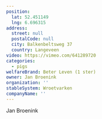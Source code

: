 ```yaml
---
position:
  lat: 52.451149
  lng: 6.696315
address:
  street: null
  postalCode: null
  city: Balkenbeltsweg 37
  country: Langeveen
video: https://vimeo.com/641289720
categories:
  - pigs
welfareBrand: Beter Leven (1 ster)
owner: Jan Broenink
organization: ''
stableSystem: Wroetvarken
companyName: ''
---
```

Jan Broenink
